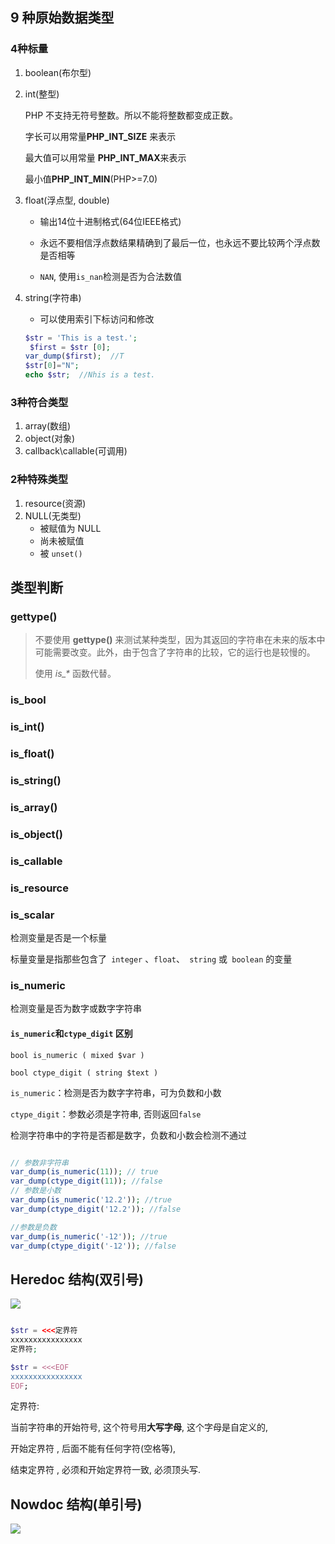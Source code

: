 ## 9 种原始数据类型

### 4种标量

1. boolean(布尔型)

2. int(整型)

   PHP 不支持无符号整数。所以不能将整数都变成正数。

   字长可以用常量**PHP_INT_SIZE** 来表示 

    最大值可以用常量 **PHP_INT_MAX**来表示

   最小值**PHP_INT_MIN**(PHP>=7.0)

3. float(浮点型, double)

   - 输出14位十进制格式(64位IEEE格式)

   - 永远不要相信浮点数结果精确到了最后一位，也永远不要比较两个浮点数是否相等

   - `NAN`,  使用`is_nan`检测是否为合法数值

4. string(字符串)

   - 可以使用索引下标访问和修改

   ```php
   $str = 'This is a test.';
    $first = $str [0];
   var_dump($first);  //T
   $str[0]="N";
   echo $str;  //Nhis is a test.
   ```


### 3种符合类型

1. array(数组)
2. object(对象)
3. callback\callable(可调用)

### 2种特殊类型

1. resource(资源)
2. NULL(无类型)
   - 被赋值为 NULL 
   - 尚未被赋值
   - 被 `unset()`

## 类型判断

### gettype()

> 不要使用 **gettype()** 来测试某种类型，因为其返回的字符串在未来的版本中可能需要改变。此外，由于包含了字符串的比较，它的运行也是较慢的。
>
> 使用 *is_\** 函数代替。



### is_bool

### is_int()

### is_float()

###  is_string()

### is_array()

### is_object() 

### is_callable 

### is_resource

### is_scalar

检测变量是否是一个标量

标量变量是指那些包含了` integer` 、` float `、` string`  或` boolean` 的变量

### is_numeric

检测变量是否为数字或数字字符串

#### `is_numeric`和`ctype_digit` 区别

`bool is_numeric ( mixed $var )`

`bool ctype_digit ( string $text )`

`is_numeric`：检测是否为数字字符串，可为负数和小数 

`ctype_digit`：参数必须是字符串, 否则返回`false`

检测字符串中的字符是否都是数字，负数和小数会检测不通过

```php

// 参数非字符串
var_dump(is_numeric(11)); // true
var_dump(ctype_digit(11)); //false
// 参数是小数
var_dump(is_numeric('12.2')); //true
var_dump(ctype_digit('12.2')); //false

//参数是负数
var_dump(is_numeric('-12')); //true
var_dump(ctype_digit('-12')); //false


```

## Heredoc 结构(双引号)

![](https://ws2.sinaimg.cn/large/006tNbRwly1fycttj9nocj31740jq3z9.jpg)

```php

$str = <<<定界符
xxxxxxxxxxxxxxxx
定界符;

$str = <<<EOF
xxxxxxxxxxxxxxxx
EOF;
```

定界符: 

当前字符串的开始符号, 这个符号用**大写字母**, 这个字母是自定义的, 

开始定界符 , 后面不能有任何字符(空格等), 

结束定界符 , 必须和开始定界符一致, 必须顶头写.



## Nowdoc 结构(单引号)

![](https://ws4.sinaimg.cn/large/006tNbRwly1fydhalbm01j30ri0g274q.jpg)

